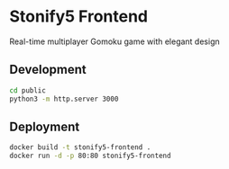 # Stonify5 Frontend

Real-time multiplayer Gomoku game with elegant design

## Development

```bash
cd public
python3 -m http.server 3000
```

## Deployment

```bash
docker build -t stonify5-frontend .
docker run -d -p 80:80 stonify5-frontend
```

